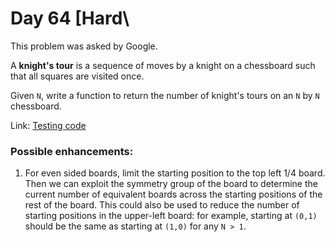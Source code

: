# Day 64 \[Hard\

This problem was asked by Google.

A __knight's tour__ is a sequence of moves by a knight on a chessboard such that all squares are visited once.

Given `N`, write a function to return the number of knight's tours on an `N` by `N` chessboard.

Link: [Testing code](../../test/TestDay064.cpp)

### Possible enhancements:

1. For even sided boards, limit the starting position to the top left 1/4 board. Then we can exploit the symmetry
group of the board to determine the current number of equivalent boards across the starting positions of the rest
of the board. This could also be used to reduce the number of starting positions in the upper-left board: for
example, starting at `(0,1)` should be the same as starting at `(1,0)` for any `N > 1`.
